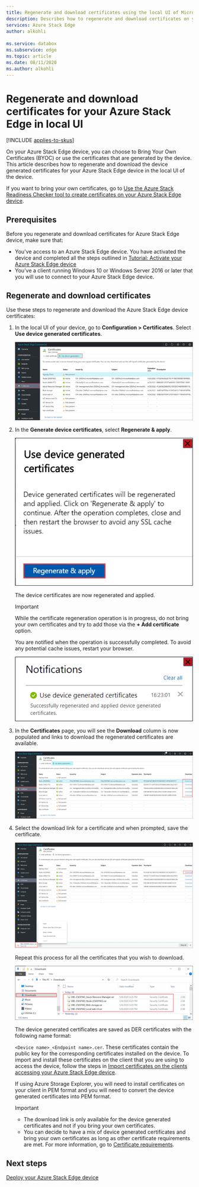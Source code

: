 ```yaml
---
title: Regenerate and download certificates using the local UI of Microsoft Azure Stack Edge device | Microsoft Docs
description: Describes how to regenerate and download certificates on your Azure Stack Edge device using the local UI.
services: Azure Stack Edge
author: alkohli

ms.service: databox
ms.subservice: edge
ms.topic: article
ms.date: 08/11/2020
ms.author: alkohli
---
```


# Regenerate and download certificates for your Azure Stack Edge in local UI 

[!INCLUDE [applies-to-skus](../../includes/azure-stack-edge-applies-to-all-sku.md)]

On your Azure Stack Edge device, you can choose to Bring Your Own Certificates (BYOC) or use the certificates that are generated by the device. This article describes how to regenerate and download the device generated certificates for your Azure Stack Edge device in the local UI of the device. 

If you want to bring your own certificates, go to [Use the Azure Stack Readiness Checker tool to create certificates on your Azure Stack Edge device](azure-stack-edge-j-series-create-certificates-tool.md).

## Prerequisites

Before you regenerate and download certificates for Azure Stack Edge device, make sure that: 

- You've access to an Azure Stack Edge device. You have activated the device and completed all the steps outlined in [Tutorial: Activate your Azure Stack Edge device](azure-stack-edge-gpu-deploy-activate.md)
- You've a client running Windows 10 or Windows Server 2016 or later that you will use to connect to your Azure Stack Edge device. 


## Regenerate and download certificates 

Use these steps to regenerate and download the Azure Stack Edge device certificates:

1. In the local UI of your device, go to **Configuration > Certificates**. Select **Use device generated certificates**.

    ![Regenerate and download certificate 1](./media/azure-stack-edge-gpu-regenerate-download-certificates/regenerate-download-cert-1.png)

2. In the **Generate device certificates**, select **Regenerate & apply**.

    ![Regenerate and download certificate 2](./media/azure-stack-edge-gpu-regenerate-download-certificates/regenerate-download-cert-2.png)

    The device certificates are now regenerated and applied. 
    
    > [!IMPORTANT]
    > While the certificate regeneration operation is in progress, do not bring your own certificates and try to add those via the **+ Add certificate** option.

    You are notified when the operation is successfully completed. To avoid any potential cache issues, restart your browser. 
    
    ![Regenerate and download certificate 4](./media/azure-stack-edge-gpu-regenerate-download-certificates/regenerate-download-cert-4.png)

3. In the **Certificates** page, you will see the **Download** column is now populated and links to download the regenerated certificates are available. 

    ![Regenerate and download certificate 5](./media/azure-stack-edge-gpu-regenerate-download-certificates/regenerate-download-cert-5.png)

4. Select the download link for a certificate and when prompted, save the certificate. 

    ![Regenerate and download certificate 6](./media/azure-stack-edge-gpu-regenerate-download-certificates/regenerate-download-cert-6.png)

    Repeat this process for all the certificates that you wish to download. 
    
    ![Regenerate and download certificate 7](./media/azure-stack-edge-gpu-regenerate-download-certificates/regenerate-download-cert-7.png)

    The device generated certificates are saved as DER certificates with the following name format: 

    `<Device name>_<Endpoint name>.cer`. These certificates contain the public key for the corresponding certificates installed on the device. To import and install these certificates on the client that you are using to access the device, follow the steps in [Import certificates on the clients accessing your Azure Stack Edge device](azure-stack-edge-j-series-manage-certificates.md#import-certificates-on-the-client-accessing-the-device). 

    If using Azure Storage Explorer, you will need to install certificates on your client in PEM format and you will need to convert the device generated certificates into PEM format. 

    > [!IMPORTANT]
    > - The download link is only available for the device generated certificates and not if you bring your own certificates.
    > - You can decide to have a mix of device generated certificates and bring your own certificates as long as other certificate requirements are met. For more information, go to [Certificate requirements](azure-stack-edge-j-series-certificate-requirements.md).

## Next steps

[Deploy your Azure Stack Edge device](azure-stack-edge-gpu-deploy-prep.md)

